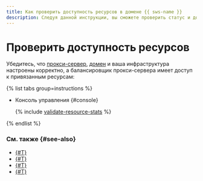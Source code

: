 ```yaml
---
title: Как проверить доступность ресурсов в домене {{ sws-name }}
description: Следуя данной инструкции, вы сможете проверить статус и доступность ваших ресурсов из балансировщика прокси-сервера {{ sws-full-name }}.
---
```


# Проверить доступность ресурсов

Убедитесь, что [прокси-сервер](../concepts/domain-protect.md#proxy), [домен](../concepts/domain-protect.md#domain) и ваша инфраструктура настроены корректно, а балансировщик прокси-сервера имеет доступ к привязанным ресурсам:

{% list tabs group=instructions %}

- Консоль управления {#console}

  {% include [validate-resource-stats](../../_includes/smartwebsecurity/validate-resource-stats.md) %}

{% endlist %}

### См. также {#see-also}

* [{#T}](setup-infrastructure.md)
* [{#T}](proxy-create.md)
* [{#T}](domain-create.md)
* [{#T}](host-connect.md)

